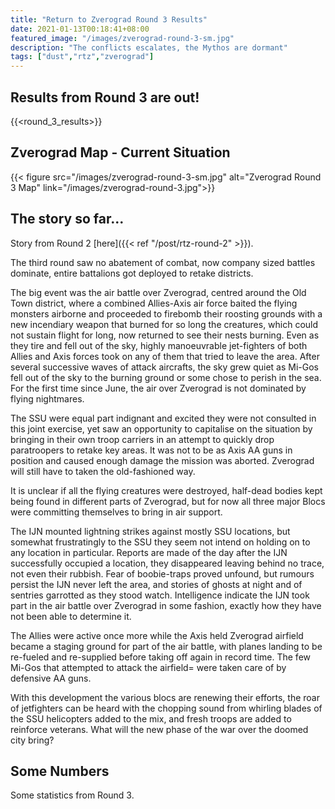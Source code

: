 ```yaml
---
title: "Return to Zverograd Round 3 Results"
date: 2021-01-13T00:18:41+08:00
featured_image: "/images/zverograd-round-3-sm.jpg"
description: "The conflicts escalates, the Mythos are dormant"
tags: ["dust","rtz","zverograd"]
---
```

## Results from Round 3 are out!
{{<round_3_results>}}

## Zverograd Map  - Current Situation
{{< figure src="/images/zverograd-round-3-sm.jpg" alt="Zverograd Round 3 Map" link="/images/zverograd-round-3.jpg">}}

## The story so far...
Story from Round 2 [here]({{< ref "/post/rtz-round-2" >}}).

The third round saw no abatement of combat, now company sized battles dominate, entire battalions got deployed to retake districts.

The big event was the air battle over Zverograd, centred around the Old Town district, where a combined Allies-Axis air force baited the flying monsters airborne and proceeded to firebomb their roosting grounds with a new incendiary weapon that burned for so long the creatures, which could not sustain flight for long, now returned to see their nests burning. Even as they tire and fell out of the sky, highly manoeuvrable jet-fighters of both Allies and Axis forces took on any of them that tried to leave the area. After several successive waves of attack aircrafts, the sky grew quiet as Mi-Gos fell out of the sky to the burning ground or some chose to perish in the sea. For the first time since June, the air over Zverograd is not dominated by flying nightmares.

The SSU were equal part indignant and excited they were not consulted in this joint exercise, yet saw an opportunity to capitalise on the situation by bringing in their own troop carriers in an attempt to quickly drop paratroopers to retake key areas. It was not to be as Axis AA guns in position and caused enough damage the mission was aborted. Zverograd will still have to taken the old-fashioned way.

It is unclear if all the flying creatures were destroyed, half-dead bodies kept being found in different parts of Zverograd, but for now all three major Blocs were committing themselves to bring in air support.

The IJN mounted lightning strikes against mostly SSU locations, but somewhat frustratingly to the SSU they seem not intend on holding on to any location in particular. Reports are made of the day after the IJN successfully occupied a location, they disappeared leaving behind no trace, not even their rubbish. Fear of boobie-traps proved unfound, but rumours persist the IJN never left the area, and stories of ghosts at night and of sentries garrotted as they stood watch. Intelligence indicate the IJN took part in the air battle over Zverograd in some fashion, exactly how they have not been able to determine it.

The Allies were active once more while the Axis held Zverograd airfield became a staging ground for part of the air battle, with planes landing to be re-fueled and re-supplied before taking off again in record time. The few Mi-Gos that attempted to attack the airfield= were taken care of by defensive AA guns.

With this development the various blocs are renewing their efforts, the roar of jetfighters can be heard with the chopping sound from whirling blades of the SSU helicopters added to the mix, and fresh troops are added to reinforce veterans. What will the new phase of the war over the doomed city bring?

## Some Numbers
Some statistics from Round 3.
